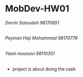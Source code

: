# MobDev-HW01

###### Dorrin Sotoudeh 98170851
###### Peyman Haji Mohammad 98170776
###### Yasin moosavi 98110351

* project is about doing the cash 
